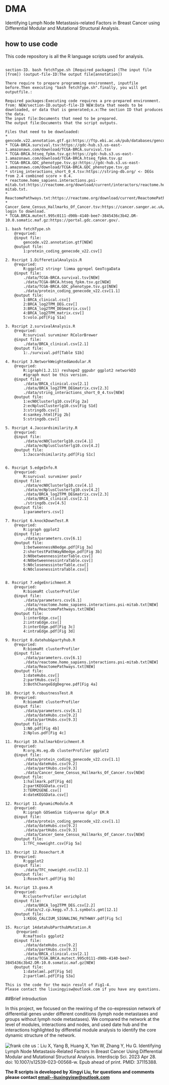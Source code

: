 # DMA
Identifying Lymph Node Metastasis-related Factors in Breast Cancer using Differential Modular and Mutational Structural Analysis.
## how to use code
This code repository is all the R language scripts used for analysis.
```{r, eval = FALSE}

section-ID. bash fetchType.sh [Required packages] (The input file [from]) (output-file-ID:The output file[annotation])

There require to prepare programming environment, inputfile before.Then executing "bash fetchType.sh".finally, you will get outputfile.:

Required packages:Executing code requires a pre-prepared environment.
from: NEW/section-ID.output-file-ID NEW:Data that needs to be downloaded, or data that is generated;x.x:The section ID that produces the data.
The input file:Documents that need to be prepared.
The output file:Documents that the script outputs.

Files that need to be downloaded:
* gencode.v22.annotation.gtf.gz:https://ftp.ebi.ac.uk/pub/databases/gencode/Gencode_human/release_22/gencode.v22.chr_patch_hapl_scaff.annotation.gtf.gz
* TCGA-BRCA.survival.tsv:https://gdc-hub.s3.us-east-1.amazonaws.com/download/TCGA-BRCA.survival.tsv
* TCGA-BRCA.htseq_fpkm.tsv.gz:https://gdc-hub.s3.us-east-1.amazonaws.com/download/TCGA-BRCA.htseq_fpkm.tsv.gz
* TCGA-BRCA.GDC_phenotype.tsv.gz:https://gdc-hub.s3.us-east-1.amazonaws.com/download/TCGA-BRCA.GDC_phenotype.tsv.gz
* string_interactions_short_0_4.tsv:https://string-db.org/ <- DEGs from 2.4 combined score > 0.4.
* reactome.homo_sapiens.interactions.psi-mitab.txt:https://reactome.org/download/current/interactors/reactome.homo_sapiens.interactions.psi-mitab.txt.
* ReactomePathways.txt:https://reactome.org/download/current/ReactomePathways.txt
* Cancer_Gene_Census_Hallmarks_Of_Cancer.tsv:https://cancer.sanger.ac.uk/cosmic. login to download.
* TCGA.BRCA.mutect.995c0111-d90b-4140-bee7-3845436c3b42.DR-10.0.somatic.maf.gz:https://portal.gdc.cancer.gov/.

1. bash fetchType.sh 
	@requried:
	@input file:
		gencode.v22.annotation.gtf[NEW]
	@output file:
		1:protein_coding_genecode_v22.csv[]

2. Rscript 1.DifferetialAnalysis.R 
	@requried:
		R:ggplot2 stringr limma ggrepel GeoTcgaData
	@input file:
		./data/TCGA-BRCA.survival.tsv[NEW]
		./data/TCGA-BRCA.htseq_fpkm.tsv.gz[NEW]
		./data/TCGA-BRCA.GDC_phenotype.tsv.gz[NEW]
		./data/protein_coding_genecode_v22.csv[1.1]
	@output file:
		1:BRCA_clinical.csv[]
		2:BRCA_log2TPM_DEG.csv[]
		3:BRCA_log2TPM_DEGmatrix.csv[]
		4:BRCA_log2TPM_matrix.csv[]
		5:volo.pdf[Fig S1a]

3. Rscript 2.survivalAnalysis.R
	@requried:
		R:survival survminer RColorBrewer
	@input file:
		./data/BRCA_clinical.csv[2.1]
	@output file:
		1:./survival.pdf[Table S1b]

4. Rscript 3.NetworkWeighted&modular.R
	@requried:
		R:igraph(1.2.11) reshape2 ggpubr ggplot2 networkD3
		#igraph must be this version.
	@input file:
		./data/BRCA_clinical.csv[2.1]
		./data/BRCA_log2TPM_DEGmatrix.csv[2.3]
		./data/string_interactions_short_0_4.tsv[NEW]
	@output file:
		1:ecN0Clusterlg10.csv[Fig 2a]
		2:ecNplusClusterlg10.csv[Fig S1d]
		3:stringdb.csv[]
		4:sankey.html[Fig 2b]
		5:stringdb.csv[]

5. Rscript 4.Jaccardsimilarity.R
	@requried:
	@input file:
		./data/ecN0Clusterlg10.csv[4.1]
		./data/ecNplusClusterlg10.csv[4.2]
	@output file:
		1:Jaccardsimilarity.pdf[Fig S1c]


6. Rscript 5.edgeInfo.R
	@requried:
		R:survival survminer poolr
	@input file:
		./data/ecN0Clusterlg10.csv[4.1]
		./data/ecNplusClusterlg10.csv[4.2]
		./data/BRCA_log2TPM_DEGmatrix.csv[2.3]
		./data/BRCA_clinical.csv[2.1]
		./stringdb.csv[4.5]
	@output file:
		1:parameters.csv[]

7. Rscript 6.knockDownTest.R
	@requried:
		R:igraph ggplot2
	@input file:
		./data/parameters.csv[6.1]
	@output file:
		1:betweennessN0edge.pdf[Fig 3a]
		2:shortestPathWayN0edge.pdf[Fig 3b]
		3:N0betweennessinterTable.csv[]
		4:N0betweennessintraTable.csv[]
		5:N0closenessinterTable.csv[]
		6:N0closenessintraTable.csv[]


8. Rscript 7.edgeEnrichment.R
	@requried:
		R:biomaRt clusterProfiler
	@input file:
		./data/parameters.csv[6.1]
		./data/reactome.homo_sapiens.interactions.psi-mitab.txt[NEW]
		./data/ReactomePathways.txt[NEW]
	@output file:
		1:interEdge.csv[]
		2:intraEdge.csv[]
		3:interEdge.pdf[Fig 3c]
		4:intraEdge.pdf[Fig 3d]

9. Rscript 8.datehub&partyhub.R
	@requried:
		R:biomaRt clusterProfiler
	@input file:
		./data/parameters.csv[6.1]
		./data/reactome.homo_sapiens.interactions.psi-mitab.txt[NEW]
		./data/ReactomePathways.txt[NEW]
	@output file:
		1:dateHubs.csv[]
		2:partHubs.csv[]
		3:BothChangeEdgDegree.pdf[Fig 4a]

10. Rscript 9.robustnessTest.R
	@requried:
		R:biomaRt clusterProfiler
	@input file:
		./data/parameters.csv[6.1]
		./data/dateHubs.csv[9.2]
		./data/partHubs.csv[9.3]
	@output file:
		1:N0.pdf[Fig 4b]
		2:Nplus.pdf[Fig 4c]

11. Rscript 10.hallmarkEnrichment.R
	@requried:
		R:org.Hs.eg.db clusterProfiler ggplot2
	@input file:
		./data/protein_coding_genecode_v22.csv[1.1]
		./data/dateHubs.csv[9.2]
		./data/partHubs.csv[9.3]
		./data/Cancer_Gene_Census_Hallmarks_Of_Cancer.tsv[NEW]
	@output file:
		1:hallmark.pdf[Fig 4d]
		2:partKEGGData.csv[]
		3:TERM2GENE.csv[]
		4:dateKEGGData.csv[]

12. Rscript 11.dynamicModule.R
	@requried:
		R:igraph GOSemSim tidyverse dplyr EM.R
	@input file:
		./data/protein_coding_genecode_v22.csv[1.1]
		./data/dateHubs.csv[9.2]
		./data/partHubs.csv[9.3]
		./data/Cancer_Gene_Census_Hallmarks_Of_Cancer.tsv[NEW]
	@output file:
		1:TFC_noweight.csv[Fig 5a]

13. Rscript 12.Rosechart.R
	@requried:
		R:ggplot2
	@input file:
		./data/TFC_noweight.csv[12.1]
	@output file:
		1:Rosechart.pdf[Fig 5b]

14. Rscript 13.gsea.R
	@requried:
		R:clusterProfiler enrichplot
	@input file:
		./data/BRCA_log2TPM_DEG.csv[2.2]
		./data/c2.cp.kegg.v7.5.1.symbols.gmt[12.1]
	@output file:
		1:KEGG_CALCIUM_SIGNALING_PATHWAY.pdf[Fig 5c]

15. Rscript 14datahubParthubMutation.R
	 @requried:
		R:maftools ggplot2
	@input file:
		./data/dateHubs.csv[9.2]
		./data/partHubs.csv[9.3]
		./data/BRCA_clinical.csv[2.1]
		./data/TCGA.BRCA.mutect.995c0111-d90b-4140-bee7-3845436c3b42.DR-10.0.somatic.maf.gz[NEW]
	@output file:
		1:datelaml.pdf[Fig 5d]
		2:partlaml.pdf[Fig S3a]

This is the code for the main result of Fig1-4.
Please contact the liuxingyisw@outlook.com if you have any questions.
```
##Brief introduction


In this project, we focused on the rewiring of the co-expression network of differential genes under different conditions (lymph node metastases and groups without lymph node metastases). We compared the network at the level of modules, interactions and nodes, and used date hub and the interactions highlighted by differetial module analysis to identify the core dynamic structure of the network.

![frank](https://github.com/CSB-SUDA/DMA/blob/main/picture/image.png "Outline")
cite us：Liu X, Yang B, Huang X, Yan W, Zhang Y, Hu G. Identifying Lymph Node Metastasis-Related Factors in Breast Cancer Using Differential Modular and Mutational Structural Analysis. Interdiscip Sci. 2023 Apr 28. doi: 10.1007/s12539-023-00568-w. Epub ahead of print. PMID: 37115388.

**The R scripts is developed by Xingyi Liu, for questions and comments please contact email--liuxingyisw@outlook.com**
